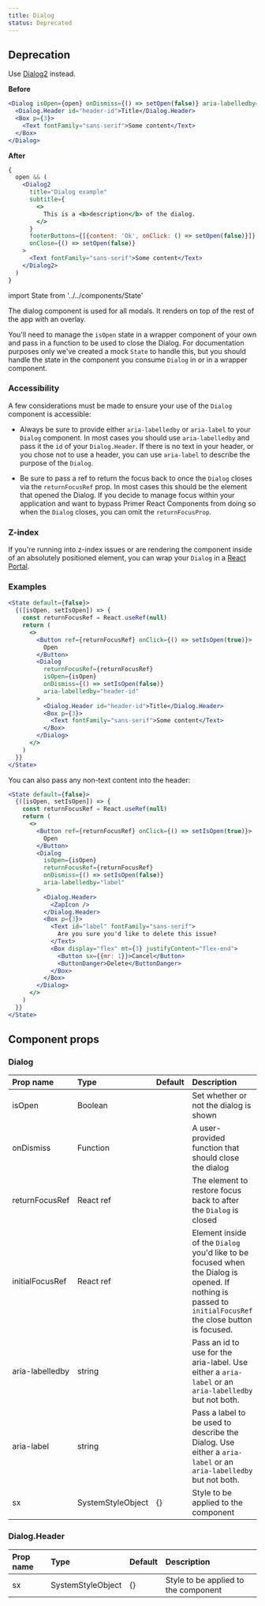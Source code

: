 ```yaml
---
title: Dialog
status: Deprecated
---
```


## Deprecation

Use [Dialog2](/Dialog2) instead.

**Before**

```jsx
<Dialog isOpen={open} onDismiss={() => setOpen(false)} aria-labelledby="header-id">
  <Dialog.Header id="header-id">Title</Dialog.Header>
  <Box p={3}>
    <Text fontFamily="sans-serif">Some content</Text>
  </Box>
</Dialog>
```

**After**

```jsx
{
  open && (
    <Dialog2
      title="Dialog example"
      subtitle={
        <>
          This is a <b>description</b> of the dialog.
        </>
      }
      footerButtons={[{content: 'Ok', onClick: () => setOpen(false)}]}
      onClose={() => setOpen(false)}
    >
      <Text fontFamily="sans-serif">Some content</Text>
    </Dialog2>
  )
}
```

import State from '../../components/State'

The dialog component is used for all modals. It renders on top of the rest of the app with an overlay.

You'll need to manage the `isOpen` state in a wrapper component of your own and pass in a function to be used to close the Dialog. For documentation purposes only we've created a mock `State` to handle this, but you should handle the state in the component you consume `Dialog` in or in a wrapper component.

### Accessibility

A few considerations must be made to ensure your use of the `Dialog` component is accessible:

- Always be sure to provide either `aria-labelledby` or `aria-label` to your `Dialog` component. In most cases you should use `aria-labelledby` and pass it the `id` of your `Dialog.Header`. If there is no text in your header, or you chose not to use a header, you can use `aria-label` to describe the purpose of the `Dialog`.

- Be sure to pass a ref to return the focus back to once the `Dialog` closes via the `returnFocusRef` prop. In most cases this should be the element that opened the Dialog. If you decide to manage focus within your application and want to bypass Primer React Components from doing so when the `Dialog` closes, you can omit the `returnFocusProp`.

### Z-index

If you're running into z-index issues or are rendering the component inside of an absolutely positioned element, you can wrap your `Dialog` in a [React Portal](https://reactjs.org/docs/portals.html).

### Examples

```jsx live
<State default={false}>
  {([isOpen, setIsOpen]) => {
    const returnFocusRef = React.useRef(null)
    return (
      <>
        <Button ref={returnFocusRef} onClick={() => setIsOpen(true)}>
          Open
        </Button>
        <Dialog
          returnFocusRef={returnFocusRef}
          isOpen={isOpen}
          onDismiss={() => setIsOpen(false)}
          aria-labelledby="header-id"
        >
          <Dialog.Header id="header-id">Title</Dialog.Header>
          <Box p={3}>
            <Text fontFamily="sans-serif">Some content</Text>
          </Box>
        </Dialog>
      </>
    )
  }}
</State>
```

You can also pass any non-text content into the header:

```jsx live
<State default={false}>
  {([isOpen, setIsOpen]) => {
    const returnFocusRef = React.useRef(null)
    return (
      <>
        <Button ref={returnFocusRef} onClick={() => setIsOpen(true)}>
          Open
        </Button>
        <Dialog
          isOpen={isOpen}
          returnFocusRef={returnFocusRef}
          onDismiss={() => setIsOpen(false)}
          aria-labelledby="label"
        >
          <Dialog.Header>
            <ZapIcon />
          </Dialog.Header>
          <Box p={3}>
            <Text id="label" fontFamily="sans-serif">
              Are you sure you'd like to delete this issue?
            </Text>
            <Box display="flex" mt={3} justifyContent="flex-end">
              <Button sx={{mr: 1}}>Cancel</Button>
              <ButtonDanger>Delete</ButtonDanger>
            </Box>
          </Box>
        </Dialog>
      </>
    )
  }}
</State>
```

## Component props

### Dialog

| Prop name       | Type              | Default | Description                                                                                                                                               |
| :-------------- | :---------------- | :------ | :-------------------------------------------------------------------------------------------------------------------------------------------------------- |
| isOpen          | Boolean           |         | Set whether or not the dialog is shown                                                                                                                    |
| onDismiss       | Function          |         | A user-provided function that should close the dialog                                                                                                     |
| returnFocusRef  | React ref         |         | The element to restore focus back to after the `Dialog` is closed                                                                                         |
| initialFocusRef | React ref         |         | Element inside of the `Dialog` you'd like to be focused when the Dialog is opened. If nothing is passed to `initialFocusRef` the close button is focused. |
| aria-labelledby | string            |         | Pass an id to use for the aria-label. Use either a `aria-label` or an `aria-labelledby` but not both.                                                     |
| aria-label      | string            |         | Pass a label to be used to describe the Dialog. Use either a `aria-label` or an `aria-labelledby` but not both.                                           |
| sx              | SystemStyleObject | {}      | Style to be applied to the component                                                                                                                      |

### Dialog.Header

| Prop name | Type              | Default | Description                          |
| :-------- | :---------------- | :------ | :----------------------------------- |
| sx        | SystemStyleObject | {}      | Style to be applied to the component |

